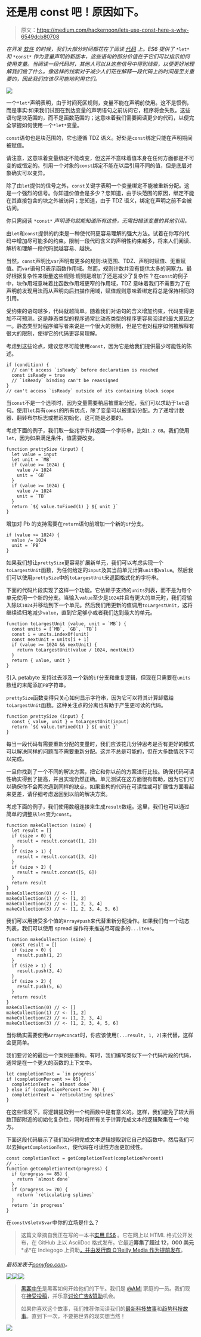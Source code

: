 # 还是用 const 吧！原因如下。

> 原文：<https://medium.com/hackernoon/lets-use-const-here-s-why-6549dcb80708>

*在开发* [*软件*](https://hackernoon.com/tagged/software) *的时候，我们大部分时间都花在了阅读* [*代码*](https://hackernoon.com/tagged/code) *上。ES6 提供了* `*let*` *和* `*const*` *作为变量声明的新版本，这些语句的部分价值在于它们可以指示如何使用变量。当阅读一段代码时，其他人可以从这些信号中得到线索，以便更好地理解我们做了什么。像这样的线索对于减少人们花在解释一段代码上的时间是至关重要的，因此我们应该尽可能地利用它们。*

![](img/e44ad75a599c9966a59e70a856aba960.png)

一个`*let*`声明表明，由于时间死区规则，变量不能在声明前使用。这不是惯例，而是事实:如果我们试图在到达变量的声明语句之前访问它，程序将会失败。这些语句是块范围的，而不是函数范围的；这意味着我们需要阅读更少的代码，以便完全掌握如何使用一个`*let*`变量。

`const`语句也是块范围的，它也遵循 TDZ 语义。好处是`const`绑定只能在声明期间被赋值。

请注意，这意味着变量绑定不能改变，但这并不意味着值本身在任何方面都是不可变的或恒定的。引用一个对象的`const`绑定不能在以后引用不同的值，但是底层对象确实可以变异。

除了由`let`提供的信号之外，`const`关键字表明一个变量绑定不能被重新分配。这是一个强烈的信号。你知道价值会是多少？您知道，由于块范围的原因，绑定不能在其直接包含的块之外被访问；您知道，由于 TDZ 语义，绑定在声明之前不会被访问。

你只需阅读 `*const*` *声明语句就能知道所有这些，无需扫描该变量的其他引用。*

由`let`和`const`提供的约束是一种使代码更容易理解的强大方法。试着在你写的代码中增加尽可能多的约束。限制一段代码含义的声明性约束越多，将来人们阅读、解析和理解一段代码就越容易、越快。

当然，`const`声明比`var`声明有更多的规则:块范围、TDZ、声明时赋值、无重赋值。而`var`语句只表示函数作用域。然而，规则计数并没有提供太多的洞察力。最好根据复杂性来衡量这些规则:规则是增加了还是减少了复杂性？在`const`的例子中，块作用域意味着比函数作用域更窄的作用域，TDZ 意味着我们不需要为了在声明前发现用法而从声明向后扫描作用域，赋值规则意味着绑定将总是保持相同的引用。

受约束的语句越多，代码就越简单。随着我们对语句的含义增加约束，代码变得更加不可预测。这是静态类型的程序通常比动态类型的程序更容易阅读的最大原因之一。静态类型对程序编写者来说是一个很大的限制，但是它也对程序如何被解释有很大的限制，使得它的代码更容易理解。

考虑到这些论点，建议您尽可能使用`const`，因为它是给我们提供最少可能性的陈述。

```
if (condition) {
  // can't access `isReady` before declaration is reached
  const isReady = true
  // `isReady` binding can't be reassigned
}
// can't access `isReady` outside of its containing block scope
```

当`const`不是一个选项时，因为变量需要稍后被重新分配，我们可以求助于`let`语句。使用`let`具有`const`的所有优点，除了变量可以被重新分配。为了递增计数器、翻转布尔标志或推迟初始化，这可能是必要的。

考虑下面的例子，我们取一些兆字节并返回一个字符串，比如`1.2 GB`。我们使用`let`，因为如果满足条件，值需要改变。

```
function prettySize (input) {
  let value = input
  let unit = `MB`
  if (value >= 1024) {
    value /= 1024
    unit = `GB`
  }
  if (value >= 1024) {
    value /= 1024
    unit = `TB`
  }
  return `${ value.toFixed(1) } ${ unit }`
}
```

增加对 Pb 的支持需要在`return`语句前增加一个新的`if`分支。

```
if (value >= 1024) {
  value /= 1024
  unit = `PB`
}
```

如果我们想让`prettySize`更容易扩展新单元，我们可以考虑实现一个`toLargestUnit`函数，为任何给定的`input`及其当前单元计算`unit`和`value`。然后我们可以使用`prettySize`中的`toLargestUnit`来返回格式化的字符串。

下面的代码片段实现了这样一个功能。它依赖于支持的`units`列表，而不是为每个单元使用一个新的分支。当输入`value`至少是`1024`并且有更大的单元时，我们将输入除以`1024`并移动到下一个单元。然后我们用更新的值调用`toLargestUnit`，这将继续递归地减少`value`，直到它足够小或者我们达到最大的单元。

```
function toLargestUnit (value, unit = `MB`) {
  const units = [`MB`, `GB`, `TB`]
  const i = units.indexOf(unit)
  const nextUnit = units[i + 1]
  if (value >= 1024 && nextUnit) {
    return toLargestUnit(value / 1024, nextUnit)
  }
  return { value, unit }
}
```

引入 petabyte 支持过去涉及一个新的`if`分支和重复逻辑，但现在只需要在`units`数组的末尾添加`PB`字符串。

`prettySize`函数变得只关心如何显示字符串，因为它可以将其计算卸载给`toLargestUnit`函数。这种关注点的分离也有助于产生更可读的代码。

```
function prettySize (input) {
  const { value, unit } = toLargestUnit(input)
  return `${ value.toFixed(1) } ${ unit }`
}
```

每当一段代码有需要重新分配的变量时，我们应该花几分钟思考是否有更好的模式可以解决同样的问题而不需要重新分配。这并不总是可能的，但在大多数情况下可以完成。

一旦你找到了一个不同的解决方案，把它和你以前的方案进行比较。确保代码可读性确实得到了提高，并且实现仍然正确。单元测试在这方面很有帮助，因为它们可以确保你不会两次遇到同样的缺点。如果重构的代码在可读性或可扩展性方面看起来更差，请仔细考虑返回到以前的解决方案。

考虑下面的例子，我们使用数组连接来生成`result`数组。这里，我们也可以通过简单的调整从`let`变为`const`。

```
function makeCollection (size) {
  let result = []
  if (size > 0) {
    result = result.concat([1, 2])
  }
  if (size > 1) {
    result = result.concat([3, 4])
  }
  if (size > 2) {
    result = result.concat([5, 6])
  }
  return result
}
makeCollection(0) // <- []
makeCollection(1) // <- [1, 2]
makeCollection(2) // <- [1, 2, 3, 4]
makeCollection(3) // <- [1, 2, 3, 4, 5, 6]
```

我们可以用接受多个值的`Array#push`来代替重新分配操作。如果我们有一个动态列表，我们可以使用 spread 操作符来推送尽可能多的`...items`。

```
function makeCollection (size) {
  const result = []
  if (size > 0) {
    result.push(1, 2)
  }
  if (size > 1) {
    result.push(3, 4)
  }
  if (size > 2) {
    result.push(5, 6)
  }
  return result
}
makeCollection(0) // <- []
makeCollection(1) // <- [1, 2]
makeCollection(2) // <- [1, 2, 3, 4]
makeCollection(3) // <- [1, 2, 3, 4, 5, 6]
```

当你确实需要使用`Array#concat`时，你应该使用`[...result, 1, 2]`来代替，这样会更简单。

我们要讨论的最后一个案例是重构。有时，我们编写类似下一个代码片段的代码，通常是在一个更大的函数的上下文中。

```
let completionText = `in progress`
if (completionPercent >= 85) {
  completionText = `almost done`
} else if (completionPercent >= 70) {
  completionText = `reticulating splines`
}
```

在这些情况下，将逻辑提取到一个纯函数中是有意义的。这样，我们避免了较大函数顶部附近的初始化复杂性，同时将所有关于计算完成文本的逻辑聚集在一个地方。

下面这段代码展示了我们如何将完成文本逻辑提取到它自己的函数中。然后我们可以去掉`getCompletionText`，使代码在可读性方面更加线性。

```
const completionText = getCompletionText(completionPercent)
// ...
function getCompletionText(progress) {
  if (progress >= 85) {
    return `almost done`
  }
  if (progress >= 70) {
    return `reticulating splines`
  }
  return `in progress`
}
```

在`const`vs`let`vs`var`中你的立场是什么？

> 这篇文章摘自我正在写的一本书[实用 ES6](https://ponyfoo.com/books/practical-es6/chapters#toc) 。它在网上以 HTML 格式公开发布，在 GitHub 上以 AsciiDoc 格式发布。它最近**筹集了超过 12，000 美元***💰*在 Indiegogo 上资助[，并由发行商 O'Reilly Media 作为](https://www.indiegogo.com/projects/modular-javascript-a-pragmatic-js-book-series#/)[提前发布](http://shop.oreilly.com/product/0636920047124.do)。

*最初发表于*[*ponyfoo.com*](https://ponyfoo.com/articles/var-let-const)*。*

[![](img/50ef4044ecd4e250b5d50f368b775d38.png)](http://bit.ly/HackernoonFB)[![](img/979d9a46439d5aebbdcdca574e21dc81.png)](https://goo.gl/k7XYbx)[![](img/2930ba6bd2c12218fdbbf7e02c8746ff.png)](https://goo.gl/4ofytp)

> [黑客中午](http://bit.ly/Hackernoon)是黑客如何开始他们的下午。我们是 [@AMI](http://bit.ly/atAMIatAMI) 家庭的一员。我们现在[接受投稿](http://bit.ly/hackernoonsubmission)，并乐意[讨论广告&赞助](mailto:partners@amipublications.com)机会。
> 
> 如果你喜欢这个故事，我们推荐你阅读我们的[最新科技故事](http://bit.ly/hackernoonlatestt)和[趋势科技故事](https://hackernoon.com/trending)。直到下一次，不要把世界的现实想当然！

![](img/be0ca55ba73a573dce11effb2ee80d56.png)